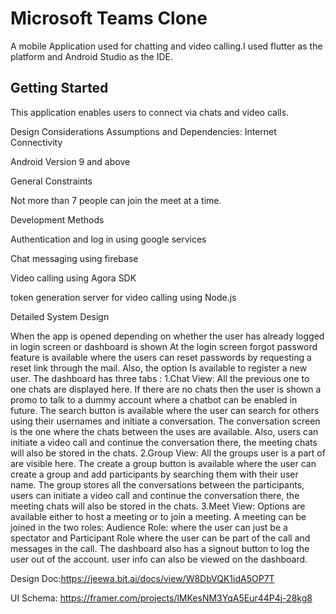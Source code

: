 # Microsoft Teams Clone

A mobile Application used for chatting and video calling.I used flutter as the platform and Android Studio as the IDE.

## Getting Started

This application enables users to connect via chats and video calls.

Design Considerations
Assumptions and Dependencies:
Internet Connectivity

Android Version 9 and above


General Constraints

Not more than 7 people can join the meet at a time.

Development Methods

Authentication and log in using google services

Chat messaging using firebase

Video  calling using Agora SDK

token generation server for video calling using Node.js

Detailed System Design


When the app is opened depending on whether the user has already logged in login screen or dashboard is shown
At the login screen forgot password feature is available where the users can reset passwords by requesting a reset link through the mail. Also, the option Is available to register a new user.
The dashboard has three tabs :
1.Chat View: All the previous one to one chats are displayed here. If there are no chats then the user is shown a promo to talk to a dummy account where a chatbot can be enabled in future. The search button is available where the user can search for others using their usernames and initiate a conversation. 
The conversation screen is the one where the chats between the uses are available. Also, users can initiate a video call and continue the conversation there, the meeting chats will also be stored in the chats.
2.Group View: All the groups user is a part of are visible here. The create a group button is available where the user can create a group and add participants by searching them with their user name. The group stores all the conversations between the participants, users can initiate a video call and continue the conversation there, the meeting chats will also be stored in the chats. 
3.Meet View: Options are available either to host a meeting or to join a meeting. A meeting can be joined in the two roles: Audience Role: where the user can just be a spectator and Participant Role where the user can be part of the call and messages in the call.
The dashboard also has a signout button to log the user out of the account. user info can also be viewed on the dashboard.


Design Doc:https://jeewa.bit.ai/docs/view/W8DbVQK1idA5OP7T 

UI Schema: https://framer.com/projects/lMKesNM3YqA5Eur44P4j-28kg8

